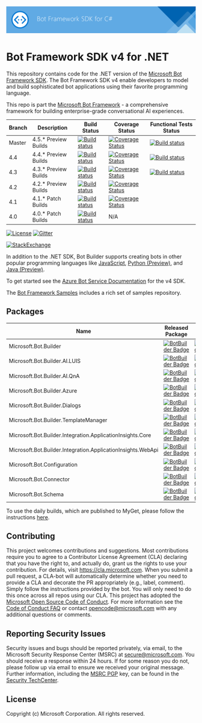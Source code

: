 
# ![Bot Framework for dotnet](./doc/media/FrameWorkSDK_C.png)

# Bot Framework SDK v4 for .NET 
This repository contains code for the .NET version of the [Microsoft Bot Framework SDK](https://github.com/Microsoft/botbuilder). The Bot Framework SDK v4 enable developers to model and build sophisticated bot applications using their favorite programming language.

This repo is part the [Microsoft Bot Framework](https://github.com/Microsoft/botframework) - a comprehensive framework for building enterprise-grade conversational AI experiences.

 | Branch | Description        | Build Status | Coverage Status | Functional Tests Status |
 |----|---------------|--------------|-----------------|--|
 |Master | 4.5.* Preview Builds |[![Build status](https://fuselabs.visualstudio.com/SDK_v4/_apis/build/status/Bot.Builder-DotNet?branchName=master)](https://fuselabs.visualstudio.com/SDK_v4/_build/latest?definitionId=215&branchName=master) |[![Coverage Status](https://coveralls.io/repos/github/Microsoft/botbuilder-dotnet/badge.svg?branch=master)](https://coveralls.io/github/Microsoft/botbuilder-dotnet?branch=master) | [![Build status](https://fuselabs.visualstudio.com/SDK_v4/_apis/build/status/DotNet/BotBuilder-DotNet%20master%20Functional%20Tests?branchName=master)](https://fuselabs.visualstudio.com/SDK_v4/_build/latest?definitionId=484&branchName=master)
  |4.4 | 4.4.* Preview Builds |[![Build status](https://fuselabs.visualstudio.com/SDK_v4/_apis/build/status/Bot.Builder-DotNet?branchName=4.4)](https://fuselabs.visualstudio.com/SDK_v4/_build/latest?definitionId=215&branchName=4.4) |[![Coverage Status](https://coveralls.io/repos/github/Microsoft/botbuilder-dotnet/badge.svg?branch=4.4)](https://coveralls.io/github/Microsoft/botbuilder-dotnet?branch=4.4) | [![Build status](https://fuselabs.visualstudio.com/SDK_v4/_apis/build/status/DotNet/BotBuilder-DotNet%20master%20Functional%20Tests?branchName=4.4)](https://fuselabs.visualstudio.com/SDK_v4/_build/latest?definitionId=484&branchName=4.4)
   |4.3 | 4.3.* Preview Builds |[![Build status](https://fuselabs.visualstudio.com/SDK_v4/_apis/build/status/Bot.Builder-DotNet?branchName=4.3)](https://fuselabs.visualstudio.com/SDK_v4/_build/latest?definitionId=215&branchName=4.3) |[![Coverage Status](https://coveralls.io/repos/github/Microsoft/botbuilder-dotnet/badge.svg?branch=4.3)](https://coveralls.io/github/Microsoft/botbuilder-dotnet?branch=4.3) | [![Build status](https://fuselabs.visualstudio.com/SDK_v4/_apis/build/status/DotNet/BotBuilder-DotNet%20master%20Functional%20Tests?branchName=4.3)](https://fuselabs.visualstudio.com/SDK_v4/_build/latest?definitionId=484&branchName=4.3)
 |4.2 | 4.2.* Preview Builds |[![Build status](https://fuselabs.visualstudio.com/SDK_v4/_apis/build/status/Bot.Builder-DotNet?branchName=4.2)](https://fuselabs.visualstudio.com/SDK_v4/_build/latest?definitionId=215&branchName=4.2) |[![Coverage Status](https://coveralls.io/repos/github/Microsoft/botbuilder-dotnet/badge.svg?branch=4.2)](https://coveralls.io/github/Microsoft/botbuilder-dotnet?branch=4.2)
  |4.1 | 4.1.* Patch Builds |[![Build status](https://fuselabs.visualstudio.com/SDK_v4/_apis/build/status/Bot.Builder-DotNet%204.1%20CI-CD?branchName=4.1)](https://fuselabs.visualstudio.com/SDK_v4/_build/latest?definitionId=351&branchName=4.1) | [![Coverage Status](https://coveralls.io/repos/github/Microsoft/botbuilder-dotnet/badge.svg?branch=4.1)](https://coveralls.io/github/Microsoft/botbuilder-dotnet?branch=4.1)
 |4.0 | 4.0.* Patch Builds | [![Build status](https://fuselabs.visualstudio.com/SDK_v4/_apis/build/status/Bot.Builder-DotNet-4.0%20Branch?branchName=4.0)](https://fuselabs.visualstudio.com/SDK_v4/_build/latest?definitionId=341) | N/A |

[![License](https://img.shields.io/badge/license-MIT-blue.svg)](https://github.com/Microsoft/botbuilder-dotnet/blob/master/LICENSE)
[![Gitter](https://img.shields.io/gitter/room/Microsoft/BotBuilder.svg)](https://gitter.im/Microsoft/BotBuilder)

[![StackExchange](https://img.shields.io/stackexchange/stackoverflow/t/botframework.svg)](https://stackoverflow.com/questions/tagged/botframework)



In addition to the .NET SDK, Bot Builder supports creating bots in other popular programming languages like [JavaScript](https://github.com/Microsoft/botbuilder-js), [Python (Preview)](https://github.com/Microsoft/botbuilder-python), and [Java (Preview)](https://github.com/Microsoft/botbuilder-java).

To get started see the [Azure Bot Service Documentation](https://docs.microsoft.com/en-us/azure/bot-service/?view=azure-bot-service-4.0) for the v4 SDK.

The [Bot Framework Samples](https://github.com/microsoft/botbuilder-samples) includes a rich set of samples repository.


## Packages
| Name                                  | Released Package | Daily Build                                                                                                                                                                  |
|---------------------------------------|-------------------------------------------------------------------------------------------------------------------------------------------------------------------|--|
| Microsoft.Bot.Builder                 | [![BotBuilder Badge](https://buildstats.info/nuget/Microsoft.Bot.Builder?dWidth=70)](https://www.nuget.org/packages/Microsoft.Bot.Builder/)                                 | [![BotBuilder Badge](https://buildstats.info/myget/botbuilder/botbuilder-v4-dotnet-daily/Microsoft.Bot.Builder?includePreReleases=true&dWidth=50)](https://botbuilder.myget.org/feed/botbuilder-v4-dotnet-daily/package/nuget/Microsoft.Bot.Builder) |
| Microsoft.Bot.Builder.AI.LUIS         | [![BotBuilder Badge](https://buildstats.info/nuget/Microsoft.Bot.Builder.AI.LUIS?dWidth=70)](https://www.nuget.org/packages/Microsoft.Bot.Builder.AI.LUIS/)                 | [![BotBuilder Badge](https://buildstats.info/myget/botbuilder/botbuilder-v4-dotnet-daily/Microsoft.Bot.Builder.AI.LUIS?includePreReleases=true&dWidth=50)](https://botbuilder.myget.org/feed/botbuilder-v4-dotnet-daily/package/nuget/Microsoft.Bot.Builder.AI.LUIS) |
| Microsoft.Bot.Builder.AI.QnA          | [![BotBuilder Badge](https://buildstats.info/nuget/Microsoft.Bot.Builder.AI.QnA?dWidth=70)](https://www.nuget.org/packages/Microsoft.Bot.Builder.AI.Qna/)                   | [![BotBuilder Badge](https://buildstats.info/myget/botbuilder/botbuilder-v4-dotnet-daily/Microsoft.Bot.Builder.AI.QnA?includePreReleases=true&dWidth=50)](https://botbuilder.myget.org/feed/botbuilder-v4-dotnet-daily/package/nuget/Microsoft.Bot.Builder.AI.QnA) |
| Microsoft.Bot.Builder.Azure           | [![BotBuilder Badge](https://buildstats.info/nuget/Microsoft.Bot.Builder.Azure?dWidth=70)](https://www.nuget.org/packages/Microsoft.Bot.Builder.Azure/)                     | [![BotBuilder Badge](https://buildstats.info/myget/botbuilder/botbuilder-v4-dotnet-daily/Microsoft.Bot.Builder.Azure?includePreReleases=true&dWidth=50)](https://botbuilder.myget.org/feed/botbuilder-v4-dotnet-daily/package/nuget/Microsoft.Bot.Builder.Azure) |
| Microsoft.Bot.Builder.Dialogs         | [![BotBuilder Badge](https://buildstats.info/nuget/Microsoft.Bot.Builder.Dialogs?dWidth=70)](https://www.nuget.org/packages/Microsoft.Bot.Builder.Dialogs/)                 | [![BotBuilder Badge](https://buildstats.info/myget/botbuilder/botbuilder-v4-dotnet-daily/Microsoft.Bot.Builder.Dialogs?includePreReleases=true&dWidth=50)](https://botbuilder.myget.org/feed/botbuilder-v4-dotnet-daily/package/nuget/Microsoft.Bot.Builder.Dialogs) |
| Microsoft.Bot.Builder.TemplateManager | [![BotBuilder Badge](https://buildstats.info/nuget/Microsoft.Bot.Builder.TemplateManager?dWidth=70)](https://www.nuget.org/packages/Microsoft.Bot.Builder.TemplateManager/) | [![BotBuilder Badge](https://buildstats.info/myget/botbuilder/botbuilder-v4-dotnet-daily/Microsoft.Bot.Builder.TemplateManager?includePreReleases=true&dWidth=50)](https://botbuilder.myget.org/feed/botbuilder-v4-dotnet-daily/package/nuget/Microsoft.Bot.Builder.TemplateManager) |
| Microsoft.Bot.Builder.Integration.ApplicationInsights.Core | [![BotBuilder Badge](https://buildstats.info/nuget/Microsoft.Bot.Builder.Integration.ApplicationInsights.Core?dWidth=70)](https://www.nuget.org/packages/Microsoft.Bot.Builder.Integration.ApplicationInsights.Core/) | [![BotBuilder Badge](https://buildstats.info/myget/botbuilder/botbuilder-v4-dotnet-daily/Microsoft.Bot.Builder.Integration.ApplicationInsights.Core?includePreReleases=true&dWidth=50)](https://botbuilder.myget.org/feed/botbuilder-v4-dotnet-daily/package/nuget/Microsoft.Bot.Builder.Integration.ApplicationInsights.Core) |
| Microsoft.Bot.Builder.Integration.ApplicationInsights.WebApi | [![BotBuilder Badge](https://buildstats.info/nuget/Microsoft.Bot.Builder.Integration.ApplicationInsights.WebApi?dWidth=70)](https://www.nuget.org/packages/Microsoft.Bot.Builder.Integration.ApplicationInsights.WebApi/) | [![BotBuilder Badge](https://buildstats.info/myget/botbuilder/botbuilder-v4-dotnet-daily/Microsoft.Bot.Builder.Integration.ApplicationInsights.WebApi?includePreReleases=true&dWidth=50)](https://botbuilder.myget.org/feed/botbuilder-v4-dotnet-daily/package/nuget/Microsoft.Bot.Builder.Integration.ApplicationInsights.WebApi) |
| Microsoft.Bot.Configuration           | [![BotBuilder Badge](https://buildstats.info/nuget/Microsoft.Bot.Configuration?dWidth=70)](https://www.nuget.org/packages/Microsoft.Bot.Configuration/)                     | [![BotBuilder Badge](https://buildstats.info/myget/botbuilder/botbuilder-v4-dotnet-daily/Microsoft.Bot.Configuration?includePreReleases=true&dWidth=50)](https://botbuilder.myget.org/feed/botbuilder-v4-dotnet-daily/package/nuget/Microsoft.Bot.Configuration) |
| Microsoft.Bot.Connector               | [![BotBuilder Badge](https://buildstats.info/nuget/Microsoft.Bot.Connector?dWidth=70)](https://www.nuget.org/packages/Microsoft.Bot.Connector/)                             | [![BotBuilder Badge](https://buildstats.info/myget/botbuilder/botbuilder-v4-dotnet-daily/Microsoft.Bot.Connector?includePreReleases=true&dWidth=50)](https://botbuilder.myget.org/feed/botbuilder-v4-dotnet-daily/package/nuget/Microsoft.Bot.Connector) |
| Microsoft.Bot.Schema                  | [![BotBuilder Badge](https://buildstats.info/nuget/Microsoft.Bot.Schema?dWidth=70)](https://www.nuget.org/packages/Microsoft.Bot.Schema/)                                   | [![BotBuilder Badge](https://buildstats.info/myget/botbuilder/botbuilder-v4-dotnet-daily/Microsoft.Bot.Schema?includePreReleases=true&dWidth=50)](https://botbuilder.myget.org/feed/botbuilder-v4-dotnet-daily/package/nuget/Microsoft.Bot.Schema) |

To use the daily builds, which are published to MyGet, please follow the instructions [here](UsingMyGet.md).


## Contributing
This project welcomes contributions and suggestions. Most contributions require you to agree to a
Contributor License Agreement (CLA) declaring that you have the right to, and actually do, grant us
the rights to use your contribution. For details, visit https://cla.microsoft.com.
When you submit a pull request, a CLA-bot will automatically determine whether you need to provide
a CLA and decorate the PR appropriately (e.g., label, comment). Simply follow the instructions
provided by the bot. You will only need to do this once across all repos using our CLA.
This project has adopted the [Microsoft Open Source Code of Conduct](https://opensource.microsoft.com/codeofconduct/).
For more information see the [Code of Conduct FAQ](https://opensource.microsoft.com/codeofconduct/faq/) or
contact [opencode@microsoft.com](mailto:opencode@microsoft.com) with any additional questions or comments.

## Reporting Security Issues
Security issues and bugs should be reported privately, via email, to the Microsoft Security Response Center (MSRC) at [secure@microsoft.com](mailto:secure@microsoft.com). You should receive a response within 24 hours. If for some reason you do not, please follow up via email to ensure we received your original message. Further information, including the [MSRC PGP](https://technet.microsoft.com/en-us/security/dn606155) key, can be found in the [Security TechCenter](https://technet.microsoft.com/en-us/security/default).

## License
Copyright (c) Microsoft Corporation. All rights reserved.

